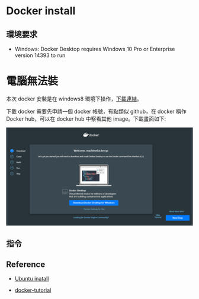 # Docker install

## 環境要求

- Windows: Docker Desktop requires Windows 10 Pro or Enterprise version 14393 to run


# 電腦無法裝

本次 docker 安裝是在 windows8 環境下操作，[下載連結](https://www.docker.com/products/docker-desktop)。

下載 docker 需要先申請一個 docker 帳號，有點類似 github，在 docker 稱作 Docker hub，可以在 docker hub 中察看其他 image。下載畫面如下:

![](Image/Image1.png)


## 指令


## Reference

- [Ubuntu inatall](https://blog.gtwang.org/virtualization/docker-basic-tutorial/)

- [docker-tutorial](https://github.com/twtrubiks/docker-tutorial)